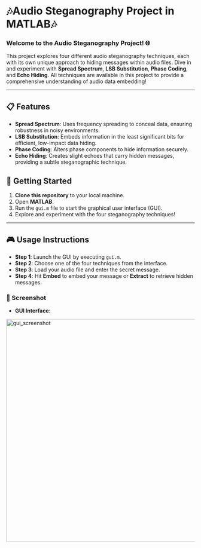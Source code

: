 # 🎶Audio Steganography Project in MATLAB🎶

### Welcome to the Audio Steganography Project! 🌐

This project explores four different audio steganography techniques, each with its own unique approach to hiding messages within audio files. Dive in and experiment with **Spread Spectrum**, **LSB Substitution**, **Phase Coding**, and **Echo Hiding**. All techniques are available in this project to provide a comprehensive understanding of audio data embedding!

---

## 📋 Features

- **Spread Spectrum**: Uses frequency spreading to conceal data, ensuring robustness in noisy environments.
- **LSB Substitution**: Embeds information in the least significant bits for efficient, low-impact data hiding.
- **Phase Coding**: Alters phase components to hide information securely.
- **Echo Hiding**: Creates slight echoes that carry hidden messages, providing a subtle steganographic technique.

## 🚀 Getting Started

1. **Clone this repository** to your local machine.
2. Open **MATLAB**.
3. Run the `gui.m` file to start the graphical user interface (GUI).
4. Explore and experiment with the four steganography techniques!

---

## 🎮 Usage Instructions

- **Step 1**: Launch the GUI by executing `gui.m`.
- **Step 2**: Choose one of the four techniques from the interface.
- **Step 3**: Load your audio file and enter the secret message.
- **Step 4**: Hit **Embed** to embed your message or **Extract** to retrieve hidden messages.

### 📸 Screenshot

- **GUI Interface**:


<img width="596" alt="gui_screenshot" src="https://github.com/user-attachments/assets/ba387dc4-1337-40d3-9ec4-576785bf9969">
